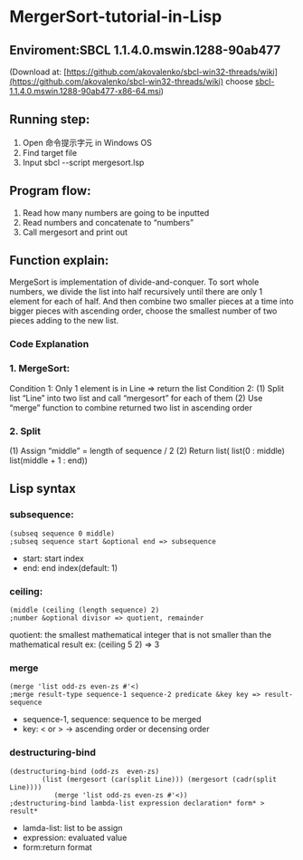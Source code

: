# MergerSort-tutorial-in-Lisp

## Enviroment:SBCL 1.1.4.0.mswin.1288-90ab477
(Download at: [https://github.com/akovalenko/sbcl-win32-threads/wiki](https://github.com/akovalenko/sbcl-win32-threads/wiki) 
choose  [sbcl-1.1.4.0.mswin.1288-90ab477-x86-64.msi](https://github.com/akovalenko/sbcl-win32-threads/wiki))
## Running step:
1.	Open 命令提示字元 in Windows OS
2.	Find target file
3.	Input sbcl --script mergesort.lsp
## Program flow: 
1.	Read how many numbers are going to be inputted
2.	Read numbers and concatenate to “numbers”
3.	Call mergesort and print out
## Function explain:
MergeSort is implementation of divide-and-conquer. To sort whole numbers, we divide the list into half recursively until there are only 1 element for each of half. And then combine two smaller pieces at a time into bigger pieces with ascending order, choose the smallest number of two pieces adding to the new list.
  ### Code Explanation
  ### 1.	MergeSort:
  Condition 1: 
  Only 1 element is in Line => return the list
  Condition 2: 
  (1)	Split list “Line” into two list and call “mergesort” for each of them
  (2)	Use “merge” function to combine returned two list in ascending order
  ### 2.	Split
  (1)	Assign “middle” = length of sequence / 2
  (2)	Return list( list(0 : middle) list(middle + 1 : end))
 
 ## Lisp syntax
 
 ### subsequence:
  ```Lisp
  (subseq sequence 0 middle)
  ;subseq sequence start &optional end => subsequence
  ```
  * start: start index
  * end: end index(default: 1)
 ### ceiling:
 ```Lisp
 (middle (ceiling (length sequence) 2)
;number &optional divisor => quotient, remainder
```
quotient: the smallest mathematical integer that is not smaller than the mathematical result
  ex: (ceiling 5 2) => 3
 ### merge
  ```Lisp
  (merge 'list odd-zs even-zs #'<)
 ;merge result-type sequence-1 sequence-2 predicate &key key => result-sequence
 ```
 * sequence-1, sequence: sequence to be merged
 * key: < or > -> ascending order or decensing order
 
 ### destructuring-bind
 ```Lisp
 (destructuring-bind (odd-zs  even-zs) 
         (list (mergesort (car(split Line))) (mergesort (cadr(split Line))))
            (merge 'list odd-zs even-zs #'<))
;destructuring-bind lambda-list expression declaration* form* > result*
```
* lamda-list: list to be assign
* expression: evaluated value
* form:return format

